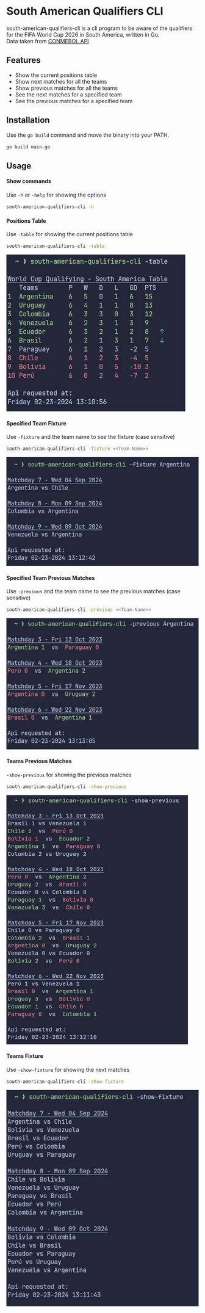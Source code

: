# South American Qualifiers CLI

south-american-qualifiers-cli is a cli program to be aware of the qualifiers for the FIFA World Cup 2026 in South America, written in Go.  
Data taken from [CONMEBOL API](https://github.com/fcoagz/conmebol)

## Features

* Show the current positions table
* Show next matches for all the teams 
* Show previous matches for all the teams
* See the next matches for a specified team
* See the previous matches for a specified team

## Installation

Use the `go build` command and move the binary into your PATH.

```bash
go build main.go
```

## Usage

#### Show commands
Use `-h` or `-help` for showing the options

```bash
south-american-qualifiers-cli -h
```

#### Positions Table
Use `-table` for showing the current positions table

```bash
south-american-qualifiers-cli -table
```

![alt text](media/table.png)

#### Specified Team Fixture
Use `-fixture` and the team name to see the fixture (case sensitive)

```bash
south-american-qualifiers-cli -fixture <<Team-Name>>
```

![alt text](media/fixture.png)

#### Specified Team Previous Matches
Use `-previous` and the team name to see the previous matches (case sensitive)

```bash
south-american-qualifiers-cli -previous <<Team-Name>>
```

![alt text](media/previous.png)

#### Teams Previous Matches
`-show-previous` for showing the previous matches

```bash
south-american-qualifiers-cli -show-previous
```

![alt text](media/show-previous.png)

#### Teams Fixture
Use `-show-fixture` for showing the next matches

```bash
south-american-qualifiers-cli -show-fixture
```

![alt text](media/show-fixture.png)

